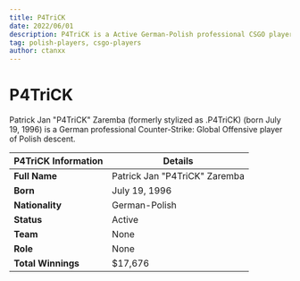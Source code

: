 ```yaml
---
title: P4TriCK
date: 2022/06/01
description: P4TriCK is a Active German-Polish professional CSGO player.
tag: polish-players, csgo-players
author: ctanxx
---
```


# P4TriCK

Patrick Jan "P4TriCK" Zaremba (formerly stylized as .P4TriCK) (born July 19, 1996) is a German professional Counter-Strike: Global Offensive player of Polish descent.

| **P4TriCK Information** | **Details**                   |
| ----------------------- | ----------------------------- |
| **Full Name**           | Patrick Jan "P4TriCK" Zaremba |
| **Born**                | July 19, 1996                 |
| **Nationality**         | German-Polish                 |
| **Status**              | Active                        |
| **Team**                | None                          |
| **Role**                | None	                      |
| **Total Winnings**      | $17,676                       |